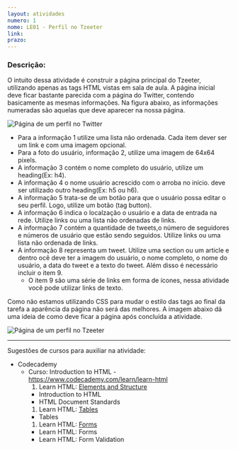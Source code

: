 ```yaml
---
layout: atividades
numero: 1
nome: LE01 - Perfil no Tzeeter 
link: 
prazo:
---
```


<!--
Enviar, através do <a href="{{ page.link }}" target="_blank">formulário</a>, **o link para o repositório no github com a implementação da atividade descrita a seguir**. 
-->

### Descrição:

O intuito dessa atividade é construir a página principal do Tzeeter, utilizando apenas as tags HTML vistas em sala de aula.
A página inicial deve ficar bastante parecida com a página do Twitter, contendo basicamente as mesmas informações. 
Na figura abaixo, as informações numeradas são aquelas que deve aparecer na nossa página.

![Página de um perfil no Twitter]({{site.baseurl}}/assets/listas/01/twitter_profile.png)

  * Para a informação 1 utilize uma lista não ordenada. Cada item dever ser um link e com uma imagem opcional.
  * Para a foto do usuário, informação 2, utilize uma imagem de 64x64 pixels.
  * A informação 3 contém o nome completo do usuário, utilize um heading(Ex: h4).
  * A informação 4 o nome usuário acrescido com o arroba no início. deve ser utilizado outro heading(Ex: h5 ou h6).
  * A informação 5 trata-se de um botão para que o usuário possa editar o seu perfil. Logo, utilize um botão (tag button).
  * A informação 6 indica o localzação o usuário e a data de entrada na rede. Utilize links ou uma lista não ordenadas de links.
  * A informação 7 contém a quantidade de tweets,o número de seguidores e números de usuário que estão sendo seguidos. Utilize links ou uma lista não ordenada de links.
  * A informação 8 representa um tweet. Utilize uma section ou um article e dentro ocê deve ter a imagem do usuário, o nome completo, o nome do usuário, a data do tweet  e a texto do tweet.
  Além disso é necessário incluir o item 9.
    * O item 9 são uma série de links em forma de ícones, nessa atividade você pode utilizar links de texto.

Como não estamos utilizando CSS para mudar o estilo das tags ao final da tarefa a aparência da página não será das melhores. 
A imagem abaixo dá uma ideia de como deve ficar a página após concluída a atividade.

![Página de um perfil no Tzeeter]({{site.baseurl}}/assets/listas/01/tzeeter_profile.png)

----

<span class="label label-blue">Sugestões de cursos para auxiliar na atividade:</span>

- Codecademy
  - Curso: Introduction to HTML - <a href="https://www.codecademy.com/learn/learn-html" target="_blank">https://www.codecademy.com/learn/learn-html</a>
    1. Learn HTML: <a href="https://www.codecademy.com/courses/learn-html/lessons/intro-to-html/resume" target="_blank">Elements and Structure</a>
      - Introduction to HTML
      -  HTML Document Standards
    1. Learn HTML: <a href="https://www.codecademy.com/courses/learn-html/lessons/html-tables/resume" target="_blank">Tables</a>
      - Tables
    1. Learn HTML: <a href="https://www.codecademy.com/courses/learn-html/lessons/html-forms/resume" target="_blank">Forms</a>
      - Learn HTML: Forms
      - Learn HTML: Form Validation

